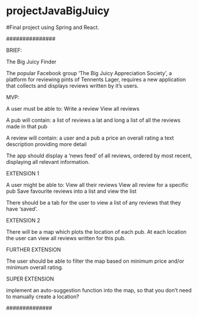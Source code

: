 # projectJavaBigJuicy

#Final project using Spring and React.



###############

BRIEF:

The Big Juicy Finder

The popular Facebook group ‘The Big Juicy Appreciation Society’, a platform for reviewing pints of Tennents Lager, requires a new application that collects and displays reviews written by it’s users.


MVP:

A user must be able to:
Write a review
View all reviews 


A pub will contain: 
a list of reviews
a lat and long 
a list of all the reviews made in that pub

A review will contain:
a user and a pub
a price
an overall rating
a text description providing more detail


The app should display a ‘news feed’ of all reviews, ordered by most recent, displaying all relevant information.



EXTENSION 1

A user might be able to:
View all their reviews
View all review for a specific pub
Save favourite reviews into a list and view the list

There should be a tab for the user to view a list of any reviews that they have ‘saved’.


EXTENSION 2

There will be a map which plots the location of each pub. At each location the user can view all reviews written for this pub.


FURTHER EXTENSION

The user should be able to filter the map based on minimum price and/or minimum overall rating.


SUPER EXTENSION

implement an auto-suggestion function into the map, so that you don’t need to manually create a location?

##############
